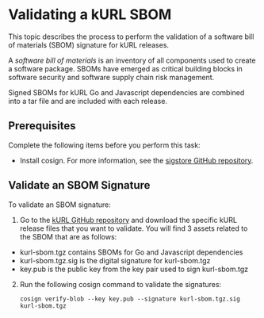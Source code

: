 # Validating a kURL SBOM

<!-- This template is used for a single procedures. For a workflow that contains multiple procedures/tasks, use the process/multiple procedure template.-->

This topic describes the process to perform the validation of a software bill of materials (SBOM) signature for kURL releases.

A _software bill of materials_ is an inventory of all components used to create a software package. SBOMs have emerged as critical building blocks in software security and software supply chain risk management.

Signed SBOMs for kURL Go and Javascript dependencies are combined into a tar file and are included with each release.


## Prerequisites

Complete the following items before you perform this task:
* Install cosign. For more information, see the [sigstore GitHub repository](https://github.com/sigstore/cosign).

## Validate an SBOM Signature

To validate an SBOM signature:

1. Go to the [kURL GitHub repository](https://github.com/replicatedhq/kURL/releases) and download the specific kURL release files that you want to validate. You will find 3 assets related to the SBOM that are as follows:

- kurl-sbom.tgz contains SBOMs for Go and Javascript dependencies
- kurl-sbom.tgz.sig is the digital signature for kurl-sbom.tgz
- key.pub is the public key from the key pair used to sign kurl-sbom.tgz

2. Run the following cosign command to validate the signatures:
    ```
    cosign verify-blob --key key.pub --signature kurl-sbom.tgz.sig kurl-sbom.tgz
    
    ```
